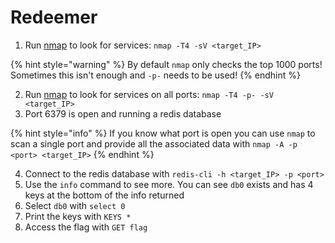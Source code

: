 # Redeemer

1. Run [nmap](https://app.gitbook.com/s/DfkKonzwaN3qZbJhj85Q/enumeration#nmap "mention") to look for services: `nmap -T4 -sV <target_IP>`

{% hint style="warning" %}
By default `nmap` only checks the top 1000 ports! Sometimes this isn't enough and `-p-` needs to be used!
{% endhint %}

2. Run [nmap](https://app.gitbook.com/s/DfkKonzwaN3qZbJhj85Q/enumeration#nmap "mention") to look for services on all ports: `nmap -T4 -p- -sV <target_IP>`
3. Port 6379 is open and running a redis database

{% hint style="info" %}
If you know what port is open you can use `nmap` to scan a single port and provide all the associated data with `nmap -A -p <port> <target_IP>`
{% endhint %}

4. Connect to the redis database with `redis-cli -h <target_IP> -p <port>`
5. Use the `info` command to see more. You can see `db0` exists and has 4 keys at the bottom of the info returned
6. Select `db0` with `select 0`
7. Print the keys with `KEYS *`
8. Access the flag with `GET flag`
